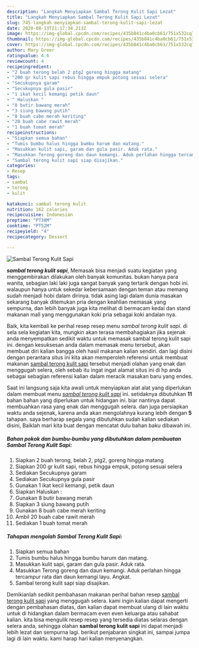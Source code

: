 ```yaml
---
description: "Langkah Menyiapkan Sambal Terong Kulit Sapi Lezat"
title: "Langkah Menyiapkan Sambal Terong Kulit Sapi Lezat"
slug: 745-langkah-menyiapkan-sambal-terong-kulit-sapi-lezat
date: 2020-08-13T21:17:34.213Z
image: https://img-global.cpcdn.com/recipes/435b841c4ba0cb61/751x532cq70/sambal-terong-kulit-sapi-foto-resep-utama.jpg
thumbnail: https://img-global.cpcdn.com/recipes/435b841c4ba0cb61/751x532cq70/sambal-terong-kulit-sapi-foto-resep-utama.jpg
cover: https://img-global.cpcdn.com/recipes/435b841c4ba0cb61/751x532cq70/sambal-terong-kulit-sapi-foto-resep-utama.jpg
author: Mary Greer
ratingvalue: 4.6
reviewcount: 4
recipeingredient:
- "2 buah terong belah 2 ptg2 goreng hingga matang"
- "200 gr kulit sapi rebus hingga empuk potong sesuai selera"
- "Secukupnya garam"
- "Secukupnya gula pasir"
- "1 ikat kecil kemangi petik daun"
- " Haluskan "
- "8 butir bawang merah"
- "3 siung bawang putih"
- "8 buah cabe merah keriting"
- "20 buah cabe rawit merah"
- "1 buah tomat merah"
recipeinstructions:
- "Siapkan semua bahan"
- "Tumis bumbu halus hingga bumbu harum dan matang."
- "Masukkan kulit sapi, garam dan gula pasir. Aduk rata."
- "Masukkan Terong goreng dan daun kemangi. Aduk perlahan hingga tercampur rata dan daun kemangi layu. Angkat."
- "Sambal terong kulit sapi siap disajikan."
categories:
- Resep
tags:
- sambal
- terong
- kulit

katakunci: sambal terong kulit 
nutrition: 162 calories
recipecuisine: Indonesian
preptime: "PT38M"
cooktime: "PT52M"
recipeyield: "4"
recipecategory: Dessert

---
```



![Sambal Terong Kulit Sapi](https://img-global.cpcdn.com/recipes/435b841c4ba0cb61/751x532cq70/sambal-terong-kulit-sapi-foto-resep-utama.jpg)

<b><i>sambal terong kulit sapi</i></b>, Memasak bisa menjadi suatu kegiatan yang menggembirakan dilakukan oleh banyak komunitas. bukan hanya para wanita, sebagian laki laki juga sangat banyak yang tertarik dengan hobi ini. walaupun hanya untuk sekedar kebersamaan dengan teman atau memang sudah menjadi hobi dalam dirinya. tidak asing lagi dalam dunia masakan sekarang banyak ditemukan pria dengan keahlian memasak yang sempurna, dan lebih banyak juga kita melihat di bermacam kedai dan stand makanan mall yang menggunakan koki pria sebagai koki andalan nya.

Baik, kita kembali ke perihal resep resep menu <i>sambal terong kulit sapi</i>. di sela sela kegiatan kita, mungkin akan terasa membahagiakan jika sejenak anda menyempatkan sedikit waktu untuk memasak sambal terong kulit sapi ini. dengan kesuksesan anda dalam memasak menu tersebut, akan membuat diri kalian bangga oleh hasil makanan kalian sendiri. dan lagi disini dengan perantara situs ini kita akan memperoleh referensi untuk membuat makanan <u>sambal terong kulit sapi</u> tersebut menjadi olahan yang enak dan menggugah selera, oleh sebab itu ingat ingat alamat situs ini di hp anda sebagai sebagian referensi kalian dalam meracik masakan baru yang endes.




Saat ini langsung saja kita awali untuk menyiapkan alat alat yang diperlukan dalam membuat menu <u><i>sambal terong kulit sapi</i></u> ini. setidaknya dibutuhkan <b>11</b> bahan bahan yang diperlukan untuk hidangan ini. biar nantinya dapat membuahkan rasa yang enak dan menggugah selera. dan juga persiapkan waktu anda sejenak, karena anda akan mengolahnya kurang lebih dengan <b>5</b> tahapan. saya berharap segala yang dibutuhkan sudah kalian sediakan disini, Baiklah mari kita buat dengan mencatat dulu bahan baku dibawah ini.

<!--inarticleads1-->

##### Bahan pokok dan bumbu-bumbu yang dibutuhkan dalam pembuatan Sambal Terong Kulit Sapi:

1. Siapkan 2 buah terong, belah 2, ptg2, goreng hingga matang
1. Siapkan 200 gr kulit sapi, rebus hingga empuk, potong sesuai selera
1. Sediakan Secukupnya garam
1. Sediakan Secukupnya gula pasir
1. Gunakan 1 ikat kecil kemangi, petik daun
1. Siapkan  Haluskan :
1. Gunakan 8 butir bawang merah
1. Siapkan 3 siung bawang putih
1. Gunakan 8 buah cabe merah keriting
1. Ambil 20 buah cabe rawit merah
1. Sediakan 1 buah tomat merah




<!--inarticleads2-->

##### Tahapan mengolah Sambal Terong Kulit Sapi:

1. Siapkan semua bahan
1. Tumis bumbu halus hingga bumbu harum dan matang.
1. Masukkan kulit sapi, garam dan gula pasir. Aduk rata.
1. Masukkan Terong goreng dan daun kemangi. Aduk perlahan hingga tercampur rata dan daun kemangi layu. Angkat.
1. Sambal terong kulit sapi siap disajikan.




Demikianlah sedikit pembahasan makanan perihal bahan resep <u>sambal terong kulit sapi</u> yang menggugah selera. kami ingin kalian dapat mengerti dengan pembahasan diatas, dan kalian dapat membuat ulang di lain waktu untuk di hidangkan dalam bermacam even even keluarga atau sahabat kalian. kita bisa mengulik resep resep yang tersedia diatas selaras dengan selera anda, sehingga olahan <b>sambal terong kulit sapi</b> ini dapat menjadi lebih lezat dan sempurna lagi. berikut penjabaran singkat ini, sampai jumpa lagi di lain waktu. kami harap hari kalian menyenangkan.
